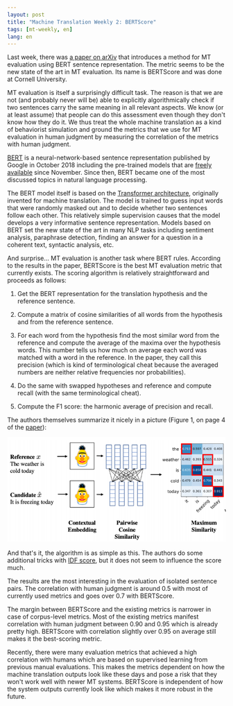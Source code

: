 ```yaml
---
layout: post
title: "Machine Translation Weekly 2: BERTScore"
tags: [mt-weekly, en]
lang: en
---
```


Last week, there was [a paper on arXiv](https://arxiv.org/pdf/1904.09675.pdf)
that introduces a method for MT evaluation using BERT sentence representation.
The metric seems to be the new state of the art in MT evaluation. Its name is
BERTScore and was done at Cornell University.

MT evaluation is itself a surprisingly difficult task. The reason is that we
are not (and probably never will be) able to explicitly algorithmically check
if two sentences carry the same meaning in all relevant aspects. We know (or at
least assume) that people can do this assessment even though they don't
know how they do it. We thus treat the whole machine translation as a kind
of behaviorist simulation and ground the metrics that we use for MT
evaluation in human judgment by measuring the correlation of the metrics
with human judgment.

[BERT](https://arxiv.org/pdf/1810.04805.pdf) is a neural-network-based sentence
representation published by Google in October 2018 including the pre-trained
models that are [freely available](https://github.com/google-research/bert)
since November. Since then, BERT became one of the most discussed topics in
natural language processing.

The BERT model itself is based on the [Transformer
architecture](https://papers.nips.cc/paper/7181-attention-is-all-you-need.pdf),
originally invented for machine translation. The model is trained to guess
input words that were randomly masked out and to decide whether two sentences
follow each other. This relatively simple supervision causes that the model
develops a very informative sentence representation. Models based on BERT set
the new state of the art in many NLP tasks including sentiment analysis,
paraphrase detection, finding an answer for a question in a coherent text,
syntactic analysis, etc.

And surprise… MT evaluation is another task where BERT rules. According to the
results in the paper, BERTScore is the best MT evaluation metric that currently
exists. The scoring algorithm is relatively straightforward and proceeds as
follows:

1. Get the BERT representation for the translation hypothesis and the reference
   sentence.

2. Compute a matrix of cosine similarities of all words from the hypothesis and
   from the reference sentence.

3. For each word from the hypothesis find the most similar word from the
   reference and compute the average of the maxima over the hypothesis words.
   This number tells us how much on average each word was matched with a word
   in the reference. In the paper, they call this precision (which is kind of
   terminological cheat because the averaged numbers are neither relative
   frequencies nor probabilities).

4. Do the same with swapped hypotheses and reference and compute recall (with
   the same terminological cheat).

5. Compute the F1 score: the harmonic average of precision and recall.

The authors themselves summarize it nicely in a picture (Figure 1, on page 4 of
the [paper](https://arxiv.org/pdf/1904.09675.pdf)):

![BERTScoreScheme](/assets/bertscore.png)

And that's it, the algorithm is as simple as this. The authors do some
additional tricks with [IDF
score](https://en.wikipedia.org/wiki/Tf%E2%80%93idf), but it does not seem to
influence the score much.

The results are the most interesting in the evaluation of isolated sentence
pairs. The correlation with human judgment is around 0.5 with most of currently
used metrics and goes over 0.7 with BERTScore.

The margin between BERTScore and the existing metrics is narrower in case of
corpus-level metrics. Most of the existing metrics manifest correlation with
human judgment between 0.90 and 0.95 which is already pretty high. BERTScore
with correlation slightly over 0.95 on average still makes it the best-scoring
metric.

Recently, there were many evaluation metrics that achieved a high correlation
with humans which are based on supervised learning from previous manual
evaluations. This makes the metrics dependent on how the machine translation
outputs look like these days and pose a risk that they won't work well with
newer MT systems. BERTScore is independent of how the system outputs currently
look like which makes it more robust in the future.
